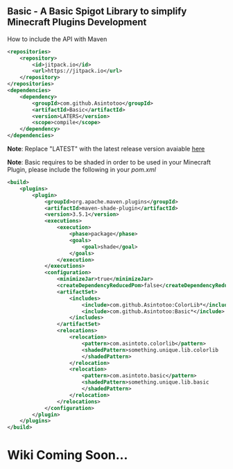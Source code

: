## Basic - A Basic Spigot Library to simplify Minecraft Plugins Development

How to include the API with Maven
```xml
<repositories>
    <repository>
        <id>jitpack.io</id>
        <url>https://jitpack.io</url>
    </repository>
</repositories>
<dependencies>
    <dependency>
        <groupId>com.github.Asintotoo</groupId>
        <artifactId>Basic</artifactId>
        <version>LATERS</version>
        <scope>compile</scope>
    </dependency>
</dependencies>
```
**Note**: Replace "LATEST" with the latest release version avaiable [here](https://github.com/Asintotoo/Basic/releases)

**Note**: Basic requires to be shaded in order to be used in your Minecraft Plugin, please include the following in your *pom.xml*
```xml
<build>
    <plugins>
        <plugin>
            <groupId>org.apache.maven.plugins</groupId>
            <artifactId>maven-shade-plugin</artifactId>
            <version>3.5.1</version>
            <executions>
                <execution>
                    <phase>package</phase>
                    <goals>
                        <goal>shade</goal>
                    </goals>
                </execution>
            </executions>
            <configuration>
                <minimizeJar>true</minimizeJar>
                <createDependencyReducedPom>false</createDependencyReducedPom>
                <artifactSet>
                    <includes>
                        <include>com.github.Asintotoo:ColorLib*</include>
                        <include>com.github.Asintotoo:Basic*</include>
                    </includes>
                </artifactSet>
                <relocations>
                    <relocation>
                        <pattern>com.asintoto.colorlib</pattern>
                        <shadedPattern>something.unique.lib.colorlib
                        </shadedPattern>
                    </relocation>
                    <relocation>
                        <pattern>com.asintoto.basic</pattern>
                        <shadedPattern>something.unique.lib.basic
                        </shadedPattern>
                    </relocation>
                </relocations>
            </configuration>
        </plugin>
    </plugins>
</build>
```

# Wiki Coming Soon...
